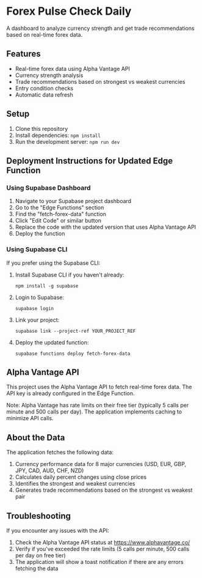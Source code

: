 # Forex Pulse Check Daily

A dashboard to analyze currency strength and get trade recommendations based on real-time forex data.

## Features

- Real-time forex data using Alpha Vantage API
- Currency strength analysis
- Trade recommendations based on strongest vs weakest currencies
- Entry condition checks
- Automatic data refresh

## Setup

1. Clone this repository
2. Install dependencies: `npm install`
3. Run the development server: `npm run dev`

## Deployment Instructions for Updated Edge Function

### Using Supabase Dashboard

1. Navigate to your Supabase project dashboard
2. Go to the "Edge Functions" section
3. Find the "fetch-forex-data" function
4. Click "Edit Code" or similar button
5. Replace the code with the updated version that uses Alpha Vantage API
6. Deploy the function

### Using Supabase CLI

If you prefer using the Supabase CLI:

1. Install Supabase CLI if you haven't already:
   ```
   npm install -g supabase
   ```

2. Login to Supabase:
   ```
   supabase login
   ```

3. Link your project:
   ```
   supabase link --project-ref YOUR_PROJECT_REF
   ```

4. Deploy the updated function:
   ```
   supabase functions deploy fetch-forex-data
   ```

## Alpha Vantage API

This project uses the Alpha Vantage API to fetch real-time forex data. The API key is already configured in the Edge Function.

Note: Alpha Vantage has rate limits on their free tier (typically 5 calls per minute and 500 calls per day). The application implements caching to minimize API calls.

## About the Data

The application fetches the following data:

1. Currency performance data for 8 major currencies (USD, EUR, GBP, JPY, CAD, AUD, CHF, NZD)
2. Calculates daily percent changes using close prices
3. Identifies the strongest and weakest currencies
4. Generates trade recommendations based on the strongest vs weakest pair

## Troubleshooting

If you encounter any issues with the API:

1. Check the Alpha Vantage API status at https://www.alphavantage.co/
2. Verify if you've exceeded the rate limits (5 calls per minute, 500 calls per day on free tier)
3. The application will show a toast notification if there are any errors fetching the data

